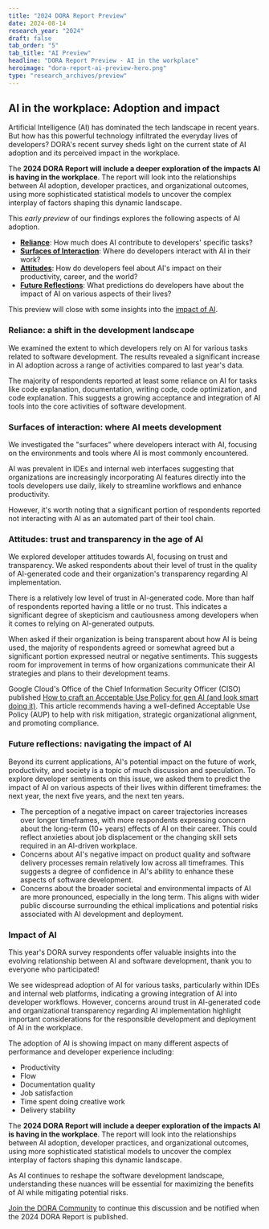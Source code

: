 ```yaml
---
title: "2024 DORA Report Preview"
date: 2024-08-14
research_year: "2024"
draft: false
tab_order: "5"
tab_title: "AI Preview"
headline: "DORA Report Preview - AI in the workplace"
heroimage: "dora-report-ai-preview-hero.png"
type: "research_archives/preview"
---
```


## AI in the workplace: Adoption and impact

Artificial Intelligence (AI) has dominated the tech landscape in recent years. But how has this powerful technology infiltrated the everyday lives of developers? DORA's recent survey sheds light on the current state of AI adoption and its perceived impact in the workplace.

The **2024 DORA Report will include a deeper exploration of the impacts AI is having in the workplace**. The report will look into the relationships between AI adoption, developer practices, and organizational outcomes, using more sophisticated statistical models to uncover the complex interplay of factors shaping this dynamic landscape.

This _early preview_ of our findings explores the following aspects of AI adoption.

* [**Reliance**](#reliance-a-shift-in-the-development-landscape): How much does AI contribute to developers' specific tasks?
* [**Surfaces of Interaction**](#surfaces-of-interaction-where-ai-meets-development): Where do developers interact with AI in their work?
* [**Attitudes**](#attitudes-trust-and-transparency-in-the-age-of-ai): How do developers feel about AI's impact on their productivity, career, and the world?
* [**Future Reflections**](#future-reflections-navigating-the-impact-of-ai): What predictions do developers have about the impact of AI on various aspects of their lives?

This preview will close with some insights into the [impact of AI](#impact-of-ai).

### Reliance: a shift in the development landscape

We examined the extent to which developers rely on AI for various tasks related to software development. The results revealed a significant increase in AI adoption across a range of activities compared to last year's data.

The majority of respondents reported at least some reliance on AI for tasks like code explanation, documentation, writing code, code optimization, and code explanation. This suggests a growing acceptance and integration of AI tools into the core activities of software development.

### Surfaces of interaction: where AI meets development

We investigated the "surfaces" where developers interact with AI, focusing on the environments and tools where AI is most commonly encountered.

AI was prevalent in IDEs and internal web interfaces suggesting that organizations are increasingly incorporating AI features directly into the tools developers use daily, likely to streamline workflows and enhance productivity.

However, it's worth noting that a significant portion of respondents reported not interacting with AI as an automated part of their tool chain.

### Attitudes: trust and transparency in the age of AI

We explored developer attitudes towards AI, focusing on trust and transparency. We asked respondents about their level of trust in the quality of AI-generated code and their organization's transparency regarding AI implementation.

There is a relatively low level of trust in AI-generated code. More than half of respondents reported having a little or no trust. This indicates a significant degree of skepticism and cautiousness among developers when it comes to relying on AI-generated outputs.

When asked if their organization is being transparent about how AI is being used, the majority of respondents agreed or somewhat agreed but a significant portion expressed neutral or negative sentiments. This suggests room for improvement in terms of how organizations communicate their AI strategies and plans to their development teams.

Google Cloud's Office of the Chief Information Security Officer (CISO) published [How to craft an Acceptable Use Policy for gen AI (and look smart doing it)](https://cloud.google.com/transform/how-to-craft-an-acceptable-use-policy-for-gen-ai-and-look-smart-doing-it?e=48754805). This article recommends having a well-defined Acceptable Use Policy (AUP) to help with risk mitigation, strategic organizational alignment, and promoting compliance.

### Future reflections: navigating the impact of AI
Beyond its current applications, AI's potential impact on the future of work, productivity, and society is a topic of much discussion and speculation. To explore developer sentiments on this issue, we asked them to predict the impact of AI on various aspects of their lives within different timeframes: the next year, the next five years, and the next ten years.

* The perception of a negative impact on career trajectories increases over longer timeframes, with more respondents expressing concern about the long-term (10+ years) effects of AI on their career. This could reflect anxieties about job displacement or the changing skill sets required in an AI-driven workplace.
* Concerns about AI's negative impact on product quality and software delivery processes remain relatively low across all timeframes. This suggests a degree of confidence in AI's ability to enhance these aspects of software development.
* Concerns about the broader societal and environmental impacts of AI are more pronounced, especially in the long term. This aligns with wider public discourse surrounding the ethical implications and potential risks associated with AI development and deployment.

### Impact of AI

This year's DORA survey respondents offer valuable insights into the evolving relationship between AI and software development, thank you to everyone who participated!

We see widespread adoption of AI for various tasks, particularly within IDEs and internal web platforms, indicating a growing integration of AI into developer workflows. However, concerns around trust in AI-generated code and organizational transparency regarding AI implementation highlight important considerations for the responsible development and deployment of AI in the workplace.

The adoption of AI is showing impact on many different aspects of performance and developer experience including:

* Productivity
* Flow
* Documentation quality
* Job satisfaction
* Time spent doing creative work
* Delivery stability

The **2024 DORA Report will include a deeper exploration of the impacts AI is having in the workplace**. The report will look into the relationships between AI adoption, developer practices, and organizational outcomes, using more sophisticated statistical models to uncover the complex interplay of factors shaping this dynamic landscape.

As AI continues to reshape the software development landscape, understanding these nuances will be essential for maximizing the benefits of AI while mitigating potential risks.

[Join the DORA Community](https://dora.community) to continue this discussion and be notified when the 2024 DORA Report is published.
